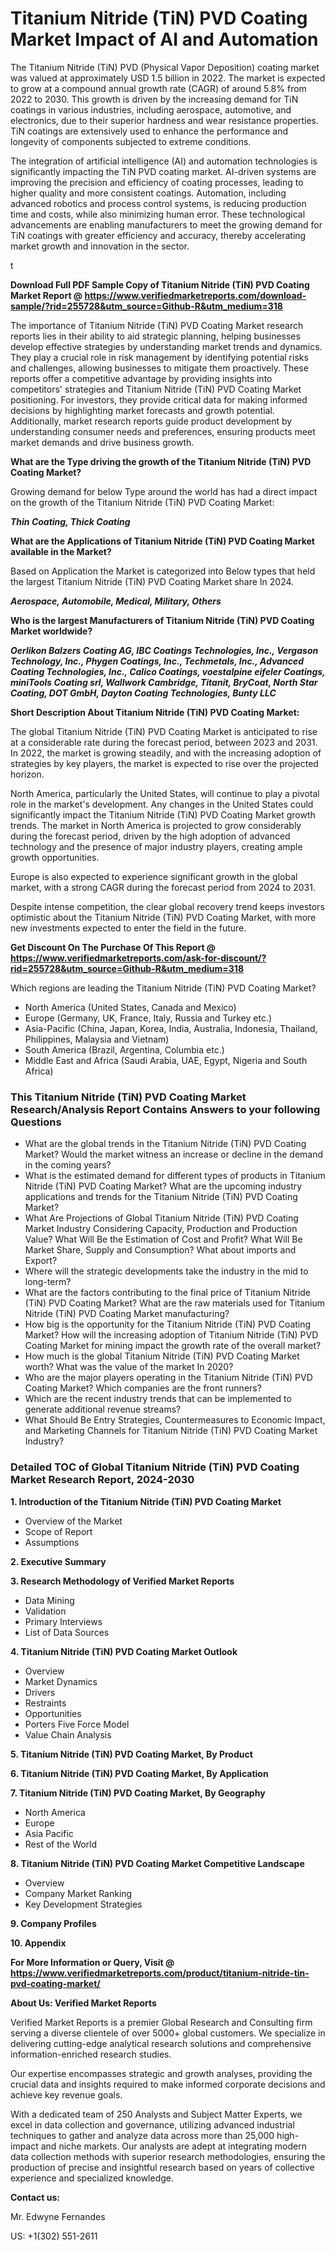 <meta name="title" content="Global Titanium Nitride (TiN) PVD Coating Market Impact of AI and Automation"><meta name="description" content="The Titanium Nitride (TiN) PVD (Physical Vapor Deposition) coating market was valued at approximately USD 1.5 billion in 2022. The market is expected to grow at a comp"><meta name="title" content="Titanium Nitride (TiN) PVD Coating Market Size, Share, Scope, Trends, Growth, Opportunities, Analysis, Forecast"><h1>Titanium Nitride (TiN) PVD Coating Market Impact of AI and Automation</h1><p>The Titanium Nitride (TiN) PVD (Physical Vapor Deposition) coating market was valued at approximately USD 1.5 billion in 2022. The market is expected to grow at a compound annual growth rate (CAGR) of around 5.8% from 2022 to 2030. This growth is driven by the increasing demand for TiN coatings in various industries, including aerospace, automotive, and electronics, due to their superior hardness and wear resistance properties. TiN coatings are extensively used to enhance the performance and longevity of components subjected to extreme conditions.</p><p>The integration of artificial intelligence (AI) and automation technologies is significantly impacting the TiN PVD coating market. AI-driven systems are improving the precision and efficiency of coating processes, leading to higher quality and more consistent coatings. Automation, including advanced robotics and process control systems, is reducing production time and costs, while also minimizing human error. These technological advancements are enabling manufacturers to meet the growing demand for TiN coatings with greater efficiency and accuracy, thereby accelerating market growth and innovation in the sector.</p>t</p><p id="" class=""><strong>Download Full PDF Sample Copy of Titanium Nitride (TiN) PVD Coating Market Report @ <a href="https://www.verifiedmarketreports.com/download-sample/?rid=255728&utm_source=Github-R&utm_medium=318" target="_blank">https://www.verifiedmarketreports.com/download-sample/?rid=255728&utm_source=Github-R&utm_medium=318</a></strong></p><p>The importance of&nbsp;Titanium Nitride (TiN) PVD Coating Market research reports lies in their ability to aid strategic planning, helping businesses develop effective strategies by understanding market trends and dynamics. They play a crucial role in risk management by identifying potential risks and challenges, allowing businesses to mitigate them proactively. These reports offer a competitive advantage by providing insights into competitors' strategies and Titanium Nitride (TiN) PVD Coating Market positioning. For investors, they provide critical data for making informed decisions by highlighting market forecasts and growth potential. Additionally, market research reports guide product development by understanding consumer needs and preferences, ensuring products meet market demands and drive business growth.</p><p><strong>What are the&nbsp;Type driving the growth of the Titanium Nitride (TiN) PVD Coating Market?</strong></p><p id="" class="">Growing demand for below Type around the world has had a direct impact on the growth of the Titanium Nitride (TiN) PVD Coating Market:</p><em><strong>Thin Coating, Thick Coating</strong></em></p><strong>What are the&nbsp;Applications&nbsp;of Titanium Nitride (TiN) PVD Coating Market available in the Market?</strong></p><p id="" class="">Based on Application the Market is categorized into Below types that held the largest Titanium Nitride (TiN) PVD Coating Market share In 2024.</p><em><strong>Aerospace, Automobile, Medical, Military, Others</strong></em></p><strong>Who is the largest Manufacturers of Titanium Nitride (TiN) PVD Coating Market worldwide?</strong></p><p><em><strong>Oerlikon Balzers Coating AG, IBC Coatings Technologies, Inc., Vergason Technology, Inc., Phygen Coatings, Inc., Techmetals, Inc., Advanced Coating Technologies, Inc., Calico Coatings, voestalpine eifeler Coatings, miniTools Coating srl, Wallwork Cambridge, Titanit, BryCoat, North Star Coating, DOT GmbH, Dayton Coating Technologies, Bunty LLC</strong></em></p><p id="" class=""><strong>Short Description About Titanium Nitride (TiN) PVD Coating Market:</strong></p><p>The global Titanium Nitride (TiN) PVD Coating Market is anticipated to rise at a considerable rate during the forecast period, between 2023 and 2031. In 2022, the market is growing steadily, and with the increasing adoption of strategies by key players, the market is expected to rise over the projected horizon.</p><p>North America, particularly the United States, will continue to play a pivotal role in the market's development. Any changes in the United States could significantly impact the Titanium Nitride (TiN) PVD Coating Market growth trends. The market in North America is projected to grow considerably during the forecast period, driven by the high adoption of advanced technology and the presence of major industry players, creating ample growth opportunities.</p><p>Europe is also expected to experience significant growth in the global market, with a strong CAGR during the forecast period from 2024 to 2031.</p><p>Despite intense competition, the clear global recovery trend keeps investors optimistic about the Titanium Nitride (TiN) PVD Coating Market, with more new investments expected to enter the field in the future.</p><p id="" class=""><strong>Get Discount On The Purchase Of This Report @ <a href="https://www.verifiedmarketreports.com/ask-for-discount/?rid=255728&utm_source=Github-R&utm_medium=318" target="_blank">https://www.verifiedmarketreports.com/ask-for-discount/?rid=255728&utm_source=Github-R&utm_medium=318</a></strong></p>Which regions are leading the Titanium Nitride (TiN) PVD Coating Market?</p><ul><li>North America (United States, Canada and Mexico)</li><li>Europe (Germany, UK, France, Italy, Russia and Turkey etc.)</li><li>Asia-Pacific (China, Japan, Korea, India, Australia, Indonesia, Thailand, Philippines, Malaysia and Vietnam)</li><li>South America (Brazil, Argentina, Columbia etc.)</li><li>Middle East and Africa (Saudi Arabia, UAE, Egypt, Nigeria and South Africa)</li></ul><h3 id="" class="">This Titanium Nitride (TiN) PVD Coating Market Research/Analysis Report Contains Answers to your following Questions</h3><ul><li>What are the global trends in the Titanium Nitride (TiN) PVD Coating Market? Would the market witness an increase or decline in the demand in the coming years?</li><li>What is the estimated demand for different types of products in Titanium Nitride (TiN) PVD Coating Market? What are the upcoming industry applications and trends for the Titanium Nitride (TiN) PVD Coating Market?</li><li>What Are Projections of Global Titanium Nitride (TiN) PVD Coating Market Industry Considering Capacity, Production and Production Value? What Will Be the Estimation of Cost and Profit? What Will Be Market Share, Supply and Consumption? What about imports and Export?</li><li>Where will the strategic developments take the industry in the mid to long-term?</li><li>What are the factors contributing to the final price of Titanium Nitride (TiN) PVD Coating Market? What are the raw materials used for Titanium Nitride (TiN) PVD Coating Market manufacturing?</li><li>How big is the opportunity for the Titanium Nitride (TiN) PVD Coating Market? How will the increasing adoption of Titanium Nitride (TiN) PVD Coating Market for mining impact the growth rate of the overall market?</li><li>How much is the global Titanium Nitride (TiN) PVD Coating Market worth? What was the value of the market In 2020?</li><li>Who are the major players operating in the Titanium Nitride (TiN) PVD Coating Market? Which companies are the front runners?</li><li>Which are the recent industry trends that can be implemented to generate additional revenue streams?</li><li>What Should Be Entry Strategies, Countermeasures to Economic Impact, and Marketing Channels for Titanium Nitride (TiN) PVD Coating Market Industry?</li></ul><h3 id="" class="">Detailed TOC of Global Titanium Nitride (TiN) PVD Coating Market Research Report, 2024-2030</h3><p id="" class=""><strong>1. Introduction of the Titanium Nitride (TiN) PVD Coating Market</strong></p><ul><li>Overview of the Market</li><li>Scope of Report</li><li>Assumptions</li></ul><p id="" class=""><strong>2. Executive Summary</strong></p><p id="" class=""><strong>3. Research Methodology of Verified Market Reports</strong></p><ul><li>Data Mining</li><li>Validation</li><li>Primary Interviews</li><li>List of Data Sources</li></ul><p id="" class=""><strong>4. Titanium Nitride (TiN) PVD Coating Market Outlook</strong></p><ul><li>Overview</li><li>Market Dynamics</li><li>Drivers</li><li>Restraints</li><li>Opportunities</li><li>Porters Five Force Model</li><li>Value Chain Analysis</li></ul><p id="" class=""><strong>5. Titanium Nitride (TiN) PVD Coating Market, By Product</strong></p><p id="" class=""><strong>6. Titanium Nitride (TiN) PVD Coating Market, By Application</strong></p><p id="" class=""><strong>7. Titanium Nitride (TiN) PVD Coating Market, By Geography</strong></p><ul><li>North America</li><li>Europe</li><li>Asia Pacific</li><li>Rest of the World</li></ul><p id="" class=""><strong>8. Titanium Nitride (TiN) PVD Coating Market Competitive Landscape</strong></p><ul><li>Overview</li><li>Company Market Ranking</li><li>Key Development Strategies</li></ul><p id="" class=""><strong>9. Company Profiles</strong></p><p id="" class=""><strong>10. Appendix</strong></p><p id="" class=""><strong>For More Information or Query, Visit @ <a href="https://www.verifiedmarketreports.com/product/titanium-nitride-tin-pvd-coating-market/" target="_blank">https://www.verifiedmarketreports.com/product/titanium-nitride-tin-pvd-coating-market/</a></strong></p><p id="" class=""><strong>About Us: Verified Market Reports</strong></p><p id="" class="">Verified Market Reports is a premier Global Research and Consulting firm serving a diverse clientele of over 5000+ global customers. We specialize in delivering cutting-edge analytical research solutions and comprehensive information-enriched research studies.</p><p id="" class="">Our expertise encompasses strategic and growth analyses, providing the crucial data and insights required to make informed corporate decisions and achieve key revenue goals.</p><p id="" class="">With a dedicated team of 250 Analysts and Subject Matter Experts, we excel in data collection and governance, utilizing advanced industrial techniques to gather and analyze data across more than 25,000 high-impact and niche markets. Our analysts are adept at integrating modern data collection methods with superior research methodologies, ensuring the production of precise and insightful research based on years of collective experience and specialized knowledge.</p><p id="" class=""><strong>Contact us:</strong></p><p id="" class="">Mr. Edwyne Fernandes</p><p id="" class="">US: +1(302) 551-2611</p>